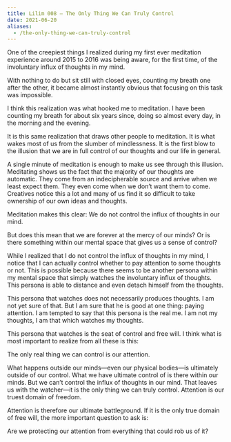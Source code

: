 ```yaml
---
title: Lilim 008 — The Only Thing We Can Truly Control
date: 2021-06-20
aliases:
  - /the-only-thing-we-can-truly-control
---
```

One of the creepiest things I realized during my first ever meditation experience around 2015 to 2016 was being aware, for the first time, of the involuntary influx of thoughts in my mind.

With nothing to do but sit still with closed eyes, counting my breath one after the other, it became almost instantly obvious that focusing on this task was impossible.

I think this realization was what hooked me to meditation. I have been counting my breath for about six years since, doing so almost every day, in the morning and the evening.

It is this same realization that draws other people to meditation. It is what wakes most of us from the slumber of mindlessness. It is the first blow to the illusion that we are in full control of our thoughts and our life in general.

A single minute of meditation is enough to make us see through this illusion. Meditating shows us the fact that the majority of our thoughts are automatic. They come from an indecipherable source and arrive when we least expect them. They even come when we don’t want them to come. Creatives notice this a lot and many of us find it so difficult to take ownership of our own ideas and thoughts.

Meditation makes this clear: We do not control the influx of thoughts in our mind.

But does this mean that we are forever at the mercy of our minds? Or is there something within our mental space that gives us a sense of control?

While I realized that I do not control the influx of thoughts in my mind, I notice that I can actually control whether to pay attention to some thoughts or not. This is possible because there seems to be another persona within my mental space that simply watches the involuntary influx of thoughts. This persona is able to distance and even detach himself from the thoughts.

This persona that watches does not necessarily produces thoughts. I am not yet sure of that. But I am sure that he is good at one thing: paying attention. I am tempted to say that this persona is the real me. I am not my thoughts, I am that which watches my thoughts.

This persona that watches is the seat of control and free will. I think what is most important to realize from all these is this:

The only real thing we can control is our attention.

What happens outside our minds—even our physical bodies—is ultimately outside of our control. What we have ultimate control of is there within our minds. But we can’t control the influx of thoughts in our mind. That leaves us with the watcher—it is the only thing we can truly control. Attention is our truest domain of freedom.

Attention is therefore our ultimate battleground. If it is the only true domain of free will, the more important question to ask is:

Are we protecting our attention from everything that could rob us of it?